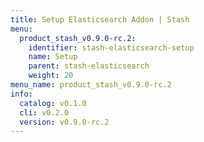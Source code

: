 ```yaml
---
title: Setup Elasticsearch Addon | Stash
menu:
  product_stash_v0.9.0-rc.2:
    identifier: stash-elasticsearch-setup
    name: Setup
    parent: stash-elasticsearch
    weight: 20
menu_name: product_stash_v0.9.0-rc.2
info:
  catalog: v0.1.0
  cli: v0.2.0
  version: v0.9.0-rc.2
---
```


